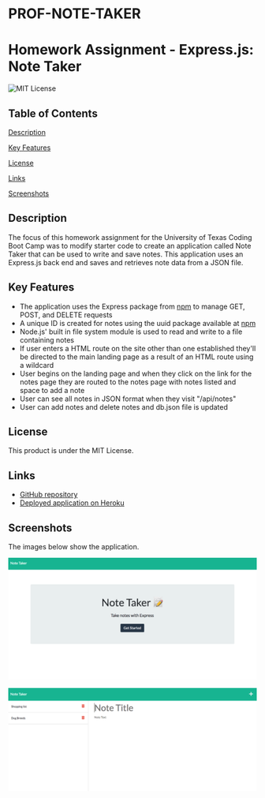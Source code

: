 # PROF-NOTE-TAKER

# Homework Assignment - Express.js: Note Taker

![MIT License](https://img.shields.io/badge/license-MIT%20License-blue.svg)

## Table of Contents

[Description](#description)

[Key Features](#key-features)

[License](#license)

[Links](#links)

[Screenshots](#screenshots)

## Description

The focus of this homework assignment for the University of Texas Coding Boot Camp was to modify starter code to create an application called Note Taker that can be used to write and save notes. This application uses an Express.js back end and saves and retrieves note data from a JSON file.

## Key Features

- The application uses the Express package from [npm](https://www.npmjs.com/package/express) to manage GET, POST, and DELETE requests
- A unique ID is created for notes using the uuid package available at [npm](https://www.npmjs.com/package/uuid)
- Node.js' built in file system module is used to read and write to a file containing notes
- If user enters a HTML route on the site other than one established they'll be directed to the main landing page as a result of an HTML route using a wildcard
- User begins on the landing page and when they click on the link for the notes page they are routed to the notes page with notes listed and space to add a note
- User can see all notes in JSON format when they visit "/api/notes"
- User can add notes and delete notes and db.json file is updated

## License

This product is under the MIT License.

## Links

- [GitHub repository](https://github.com/carissamero/prof-note-taker)
- [Deployed application on Heroku](https://shielded-brook-40956.herokuapp.com/)

## Screenshots

The images below show the application.

![Screenshot of note app landing page.](Public/Images/note-taker-screenshot-01.png)

![Screenshot of note app notes page with notes listed.](Public/Images/note-taker-screenshot-02.png)
